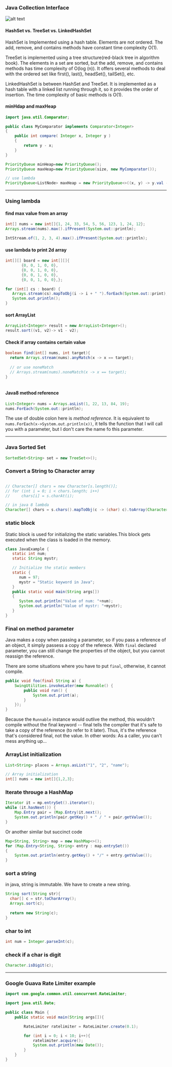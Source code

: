 ### Java Collection Interface
![alt text](https://www.geeksforgeeks.org/wp-content/uploads/SortedSetJava.png)

#### HashSet vs. TreeSet vs. LinkedHashSet

HashSet is Implemented using a hash table. Elements are not ordered. The add, remove, and contains methods have constant time complexity O(1).

TreeSet is implemented using a tree structure(red-black tree in algorithm book). The elements in a set are sorted, but the add, remove, and contains methods has time complexity of O(log (n)). It offers several methods to deal with the ordered set like first(), last(), headSet(), tailSet(), etc.

LinkedHashSet is between HashSet and TreeSet. It is implemented as a hash table with a linked list running through it, so it provides the order of insertion. The time complexity of basic methods is O(1).

#### minHdap and maxHeap
```java
import java.util.Comparator;

public class MyComparator implements Comparator<Integer>
{
    public int compare( Integer x, Integer y )
    {
        return y - x;
    }
}

PriorityQueue minHeap=new PriorityQueue();
PriorityQueue maxHeap=new PriorityQueue(size, new MyComparator());

// use lambda
PriorityQueue<ListNode> maxHeap = new PriorityQueue<>((x, y) -> y.val - x.val);

```


----
### Using lambda
#### find max value from an array
```java
int[] nums = new int[]{1, 24, 33, 54, 5, 56, 123, 1, 24, 12};
Arrays.stream(nums).max().ifPresent(System.out::println);

IntStream.of(1, 2, 3, 4).max().ifPresent(System.out::println);
```

#### use lambda to print 2d array
```java
int[][] board = new int[][]{
       {0, 0, 1, 0, 0},
       {0, 0, 1, 0, 0},
       {0, 0, 1, 0, 0},
       {0, 0, 1, 0, 0},};

for (int[] cs : board) {
   Arrays.stream(cs).mapToObj(i -> i + " ").forEach(System.out::print);
   System.out.println();
}
```


#### sort ArrayList
```java
ArrayList<Integer> result = new ArrayList<Integer>(); 
result.sort((v1, v2)-> v1 - v2);
```

#### Check if array contains certain value
```java
boolean find(int[] nums, int target){
  return Arrays.stream(nums).anyMatch(x -> x == target);
  
  // or use noneMatch
  // Arrays.stream(nums).noneMatch(x -> x == target);
}



```
#### Java8 method reference
```java
List<Integer> nums = Arrays.asList(1, 22, 13, 84, 19);
nums.ForEach(System.out::println);
```

The use of double colon here is *method reference*. It is equivalent to `nums.ForEach(x->System.out.println(x))`, it tells the function that I will call you with a parameter, but I don't care the name fo this parameter.


------
### Java Sorted Set
```java
SortedSet<String> set = new TreeSet<>();
```

### Convert a String to Character array
```java

// Character[] chars = new Character[s.length()];
// for (int i = 0; i < chars.length; i++)
//     chars[i] = s.charAt(i);

// in java 8 lambda
Character[] chars = s.chars().mapToObj(c -> (char) c).toArray(Character[]::new);
```


### static block 
Static block is used for initializing the static variables.This block gets executed when the class is loaded in the memory.
```java
class JavaExample {
   static int num;
   static String mystr;

   // Initialize the static members
   static {
      num = 97;
      mystr = "Static keyword in Java";
   }
   public static void main(String args[])
   {
      System.out.println("Value of num: "+num);
      System.out.println("Value of mystr: "+mystr);
   }
}
```

### Final on method parameter
Java makes a copy when passing a parameter, so if you pass a reference of an object, it simply passess a copy of the referece.
With `final` declared parameter, you can still change the properties of the object, but you cannot reassign the reference.

There are some situations where you have to put `final`, otherwise, it cannot compile.
```java
public void foo(final String a) {
    SwingUtilities.invokeLater(new Runnable() {
        public void run() {
            System.out.print(a);
        }
    }); 
}
```

Because the `Runnable` instance would outlive the method, this wouldn't compile without the final keyword -- final tells the compiler that it's safe to take a copy of the reference (to refer to it later). Thus, it's the reference that's considered final, not the value. In other words: As a caller, you can't mess anything up...



### ArrayList initialization
```java
List<String> places = Arrays.asList("1", "2", "name");

// Array initialization
int[] nums = new int[]{1,2,3};
```

### Iterate througe a HashMap
```java
Iterator it = mp.entrySet().iterator();
while (it.hasNext()) {
    Map.Entry pair = (Map.Entry)it.next();
    System.out.println(pair.getKey() + " / " + pair.getValue());
}
```

Or another similar but succinct code
```java
Map<String, String> map = new HashMap<>();
for (Map.Entry<String, String> entry : map.entrySet())
{
    System.out.println(entry.getKey() + "/" + entry.getValue());
}
```

### sort a string
in java, string is immutable. We have to create a new string.
```java
String sort(String str){
  char[] c = str.toCharArray();
  Arrays.sort(c);
  
  return new String(c);
}
```
### char to int
```java
int num = Integer.parseInt(c);
```

### check if a char is digit
```java
Character.isDigit(c);
```

-----

### Google Guava Rate Limiter example
```java
import com.google.common.util.concurrent.RateLimiter;

import java.util.Date;

public class Main {
    public static void main(String args[]){

        RateLimiter ratelimiter = RateLimiter.create(0.1);

        for (int i = 0; i < 10; i++){
            ratelimiter.acquire();
            System.out.println(new Date());
        }
    }
}
```
